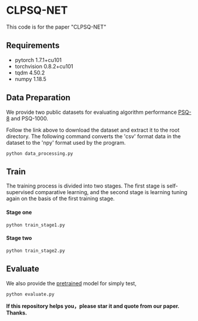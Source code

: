 # CLPSQ-NET
This code is for the paper "CLPSQ-NET"

## Requirements
* pytorch 1.7.1+cu101
* torchvision 0.8.2+cu101
* tqdm 4.50.2
* numpy 1.18.5

## Data Preparation
We provide two public datasets for evaluating algorithm performance [PSQ-8](https://drive.google.com/file/d/1e1ZBQKxu9Jfug6RL60h_VO6a95GHe6jR/view?usp=share_link) and PSQ-1000.

Follow the link above to download the dataset and extract it to the root directory. The following command converts the 'csv' format data in the dataset to the 'npy' format used by the program.
```
python data_processing.py
```

## Train
The training process is divided into two stages. The first stage is self-supervised comparative learning, and the second stage is learning tuning again on the basis of the first training stage.

#### Stage one
```
python train_stage1.py
```

#### Stage two
```
python train_stage2.py
```

## Evaluate 
We also provide the [pretrained](https://drive.google.com/file/d/1KYLeIswRZgVTzffcXCtnrzoT2th1enfF/view?usp=share_link) model for simply test, 
```
python evaluate.py
```

**If this repository helps you，please star it and quote from our paper. Thanks.**